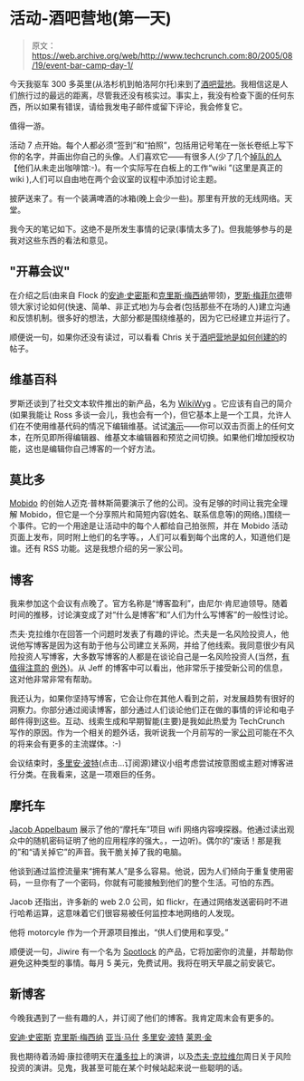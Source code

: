 # 活动-酒吧营地(第一天)

> 原文：<https://web.archive.org/web/http://www.techcrunch.com:80/2005/08/19/event-bar-camp-day-1/>

今天我驱车 300 多英里(从洛杉机到帕洛阿尔托)来到了[酒吧营地](https://web.archive.org/web/20220928181952/http://barcamp.org/)。我相信这是人们旅行过的最远的距离，尽管我还没有核实过。事实上，我没有检查下面的任何东西，所以如果有错误，请给我发电子邮件或留下评论，我会修复它。

值得一游。

活动 7 点开始。每个人都必须“签到”和“拍照”，包括用记号笔在一张长卷纸上写下你的名字，并画出你自己的头像。人们喜欢它——有很多人(少了几个[掉队的人](https://web.archive.org/web/20220928181952/http://archive.scripting.com/2005/08/20#When:1:04:57AM)【他们从未走出咖啡馆:-)。有一个实际写在白板上的工作“wiki ”(这里是真正的 wiki ),人们可以自由地在两个会议室的议程中添加讨论主题。

披萨送来了。有一个装满啤酒的冰箱(晚上会少一些)。那里有开放的无线网络。天堂。

我今天的笔记如下。这绝不是所发生事情的记录(事情太多了)。但我能够参与的是我对这些东西的看法和意见。

## "开幕会议"

在介绍之后(由来自 Flock 的[安迪·史密斯](https://web.archive.org/web/20220928181952/http://an9.org/blog/)和[克里斯·梅西纳](https://web.archive.org/web/20220928181952/http://factoryjoe.com/blog/)带领)，[罗斯·梅菲尔德](https://web.archive.org/web/20220928181952/http:///)带领大家讨论如何(快速、简单、非正式地)为与会者(包括那些不在场的人)建立沟通和反馈机制。很多好的想法，大部分都是围绕维基的，因为它已经建立并运行了。

顺便说一句，如果你还没有读过，可以看看 Chris 关于[酒吧营地是如何创建的](https://web.archive.org/web/20220928181952/http://factoryjoe.com/blog/2005/08/18/bar-camp-buzz-builds-the-story-twists-turns-shouts/)的帖子。

## 维基百科

罗斯还谈到了社交文本软件推出的新产品，名为 [WikiWyg](https://web.archive.org/web/20220928181952/http://www.wikiwyg.net/) 。它应该有自己的简介(如果我能让 Ross 多谈一会儿，我也会有一个)，但它基本上是一个工具，允许人们在不使用维基代码的情况下编辑维基。试试[演示](https://web.archive.org/web/20220928181952/http://demo.wikiwyg.net/wikiwyg/demo/)——你可以双击页面上的任何文本，在所见即所得编辑器、维基文本编辑器和预览之间切换。如果他们增加授权功能，这也是编辑你自己博客的一个好方法。

## 莫比多

[Mobido](https://web.archive.org/web/20220928181952/http://www.mobido.com/) 的创始人迈克·普林斯简要演示了他的公司。没有足够的时间让我完全理解 Mobido，但它是一个分享照片和简短内容(姓名、联系信息等)的网络。)围绕一个事件。它的一个用途是让活动中的每个人都给自己拍张照，并在 Mobido 活动页面上发布，同时附上他们的名字等。，人们可以看到每个出席的人，知道他们是谁。还有 RSS 功能。这是我想介绍的另一家公司。

## 博客

我来参加这个会议有点晚了。官方名称是“博客盈利”，由尼尔·肯尼迪领导。随着时间的推移，讨论演变成了对“什么是博客”和“人们为什么写博客”的一般性讨论。

杰夫·克拉维尔在回答一个问题时发表了有趣的评论。杰夫是一名风险投资人，他说他写博客是因为这有助于他与公司建立关系网，并给了他线索。我同意很少有风险投资人写博客，大多数写博客的人都是在谈论自己是一名风险投资人(当然，[有](https://web.archive.org/web/20220928181952/http://www.ventureblog.com/) [值得注意的](https://web.archive.org/web/20220928181952/http://avc.blogs.com/) [例外](https://web.archive.org/web/20220928181952/http://willprice.blogspot.com/))。从 Jeff 的博客中可以看出，他非常乐于接受新公司的信息，这对他非常非常有帮助。

我还认为，如果你坚持写博客，它会让你在其他人看到之前，对发展趋势有很好的洞察力。你部分通过阅读博客，部分通过人们谈论他们正在做的事情的评论和电子邮件得到这些。互动、线索生成和早期智能(主要)是我如此热爱为 TechCrunch 写作的原因。作为一个相关的题外话，我听说我一个月前写的一家[公司](https://web.archive.org/web/20220928181952/http://www.beta.techcrunch.com/?p=107)可能在不久的将来会有更多的主流媒体。:-)

会议结束时，[多里安·波特](https://web.archive.org/web/20220928181952/http://dorrianporter.typepad.com/)(点击…订阅源)建议小组考虑尝试按意图或主题对博客进行分类。在我看来，这是一项艰巨的任务。

## 摩托车

[Jacob Appelbaum](https://web.archive.org/web/20220928181952/http://www.livejournal.com/users/ioerror/) 展示了他的“摩托车”项目 wifi 网络内容嗅探器。他通过读出观众中的随机密码证明了他的应用程序的强大。，一边听)。偶尔的“废话！那是我的”和“请关掉它”的声音。我干脆关掉了我的电脑。

他谈到通过监控流量来“拥有某人”是多么容易。他说，因为人们倾向于重复使用密码，一旦你有了一个密码，你就有可能接触到他们的整个生活。可怕的东西。

Jacob 还指出，许多新的 web 2.0 公司，如 flickr，在通过网络发送密码时不进行哈希运算，这意味着它们很容易被任何监控本地网络的人发现。

他将 motorcyle 作为一个开源项目推出，“供人们使用和享受。”

顺便说一句，Jiwire 有一个名为 [Spotlock](https://web.archive.org/web/20220928181952/http://www.jiwire.com/spotlock.htm) 的产品，它将加密你的流量，并帮助你避免这种类型的事情。每月 5 美元，免费试用。我将在明天早晨之前安装它。

## 新博客

今晚我遇到了一些有趣的人，并订阅了他们的博客。我肯定周末会有更多的。

[安迪·史密斯](https://web.archive.org/web/20220928181952/http://an9.org/blog/)
[克里斯·梅西纳](https://web.archive.org/web/20220928181952/http://factoryjoe.com/blog/)
[亚当·马什](https://web.archive.org/web/20220928181952/http://www.econometa.com/)
[多里安·波特](https://web.archive.org/web/20220928181952/http://dorrianporter.typepad.com/)
[莱恩·金](https://web.archive.org/web/20220928181952/http://theryanking.com/blog/)

我也期待着汤姆·康拉德明天在[潘多拉](https://web.archive.org/web/20220928181952/http://www.pandora.com/)上的演讲，以及[杰夫·克拉维尔](https://web.archive.org/web/20220928181952/http://blog.softtechvc.com/)周日关于风险投资的演讲。见鬼，我甚至可能在某个时候站起来说一些聪明的话。